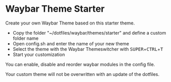 # Waybar Theme Starter

Create your own Waybar Theme based on this starter theme.

- Copy the folder "~/dotfiles/waybar/themes/starter" and define a custom folder name
- Open config.sh and enter the name of your new theme
- Select the theme with the Waybar Themeswitcher with <kbd>SUPER</kbd>+<kbd>CTRL</kbd>+<kbd>T</kbd>
- Start your customization

You can enable, disable and reorder waybar modules in the config file. 

Your custom theme will not be overwritten with an update of the dotfiles.